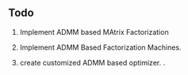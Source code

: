 ## Todo

1. Implement ADMM based MAtrix Factorization

2. Implement ADMM Based Factorization Machines.  

3. create customized ADMM based optimizer. .

